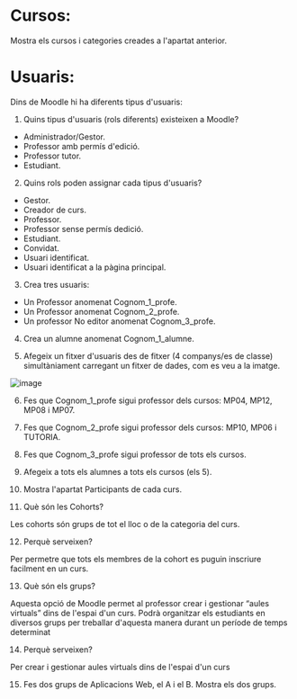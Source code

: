 # Cursos:

Mostra els cursos i categories creades a l'apartat anterior.

# Usuaris:

Dins de Moodle hi ha diferents tipus d'usuaris:

1. Quins tipus d'usuaris (rols diferents) existeixen a Moodle?

- Administrador/Gestor.
- Professor amb permís d'edició.
- Professor tutor.
- Estudiant.

2. Quins rols poden assignar cada tipus d'usuaris?

- Gestor.
- Creador de curs.
- Professor.
- Professor sense permís dedició.
- Estudiant.
- Convidat.
- Usuari identificat.
- Usuari identificat a la pàgina principal.

3. Crea tres usuaris:
  - Un Professor anomenat Cognom_1_profe.
  - Un Professor anomenat Cognom_2_profe.
  - Un professor No editor anomenat Cognom_3_profe.
  
4.  Crea un alumne anomenat Cognom_1_alumne.

5.  Afegeix un fitxer d'usuaris des de fitxer (4 companys/es de classe) simultàniament carregant un fitxer de dades, com es veu a la imatge.

![image](https://user-images.githubusercontent.com/104194787/213475569-2f1e2bb7-f429-4127-bd71-f14ae85524ef.png)


6. Fes que Cognom_1_profe sigui professor dels cursos: MP04, MP12, MP08 i MP07.

7. Fes que Cognom_2_profe sigui professor dels cursos: MP10, MP06 i TUTORIA.

8. Fes que Cognom_3_profe sigui professor de tots els cursos.

9. Afegeix a tots els alumnes a tots els cursos (els 5).

10. Mostra l'apartat Participants de cada curs.

11. Què són les Cohorts? 

Les cohorts són grups de tot el lloc o de la categoria del curs.

12. Perquè serveixen?

Per permetre que tots els membres de la cohort es puguin inscriure facilment en un curs.

13. Què són els grups?

Aquesta opció de Moodle permet al professor crear i gestionar “aules virtuals” dins de l'espai d'un curs. Podrà organitzar els estudiants en diversos grups per treballar d'aquesta manera durant un període de temps determinat

14. Perquè serveixen?

Per crear i gestionar aules virtuals dins de l'espai d'un curs

15. Fes dos grups de Aplicacions Web, el A i el B. Mostra els dos grups.
